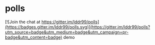 # polls

[![Join the chat at https://gitter.im/lddr99/polls](https://badges.gitter.im/lddr99/polls.svg)](https://gitter.im/lddr99/polls?utm_source=badge&utm_medium=badge&utm_campaign=pr-badge&utm_content=badge)
demo
